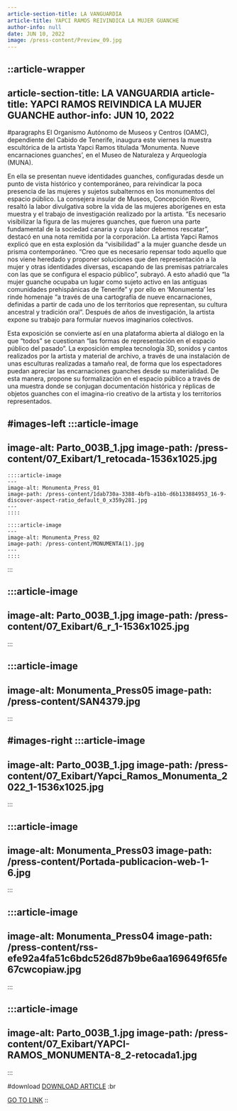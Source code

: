 ```yaml
---
article-section-title: LA VANGUARDIA
article-title: YAPCI RAMOS REIVINDICA LA MUJER GUANCHE
author-info: null
date: JUN 10, 2022
image: /press-content/Preview_09.jpg
---
```


::article-wrapper
---
article-section-title: LA VANGUARDIA
article-title: YAPCI RAMOS REIVINDICA LA MUJER GUANCHE
author-info: JUN 10, 2022
---
#paragraphs
El Organismo Autónomo de Museos y Centros (OAMC), dependiente del Cabido de Tenerife, inaugura este viernes la muestra escultórica de la artista Yapci Ramos titulada ‘Monumenta. Nueve encarnaciones guanches’, en el Museo de Naturaleza y Arqueología (MUNA).

En ella se presentan nueve identidades guanches, configuradas desde un punto de vista histórico y contemporáneo, para reivindicar la poca presencia de las mujeres y sujetos subalternos en los monumentos del espacio público. La consejera insular de Museos, Concepción Rivero, resaltó la labor divulgativa sobre la vida de las mujeres aborígenes en esta muestra y el trabajo de investigación realizado por la artista. “Es necesario visibilizar la figura de las mujeres guanches, que fueron una parte fundamental de la sociedad canaria y cuya labor debemos rescatar”, destacó en una nota remitida por la corporación. La artista Yapci Ramos explicó que en esta explosión da “visibilidad” a la mujer guanche desde un prisma contemporáneo. “Creo que es necesario repensar todo aquello que nos viene heredado y proponer soluciones que den representación a la mujer y otras identidades diversas, escapando de las premisas patriarcales con las que se configura el espacio público”, subrayó. A esto añadió que “la mujer guanche ocupaba un lugar como sujeto activo en las antiguas comunidades prehispánicas de Tenerife” y por ello en ‘Monumenta’ les rinde homenaje “a través de una cartografía de nueve encarnaciones, definidas a partir de cada uno de los territorios que representan, su cultura ancestral y tradición oral”. Después de años de investigación, la artista expone su trabajo para formular nuevos imaginarios colectivos.

Esta exposición se convierte así en una plataforma abierta al diálogo en la que “todos” se cuestionan “las formas de representación en el espacio público del pasado”. La exposición emplea tecnología 3D, sonidos y cantos realizados por la artista y material de archivo, a través de una instalación de unas esculturas realizadas a tamaño real, de forma que los espectadores puedan apreciar las encarnaciones guanches desde su materialidad. De esta manera, propone su formalización en el espacio público a través de una muestra donde se conjugan documentación histórica y réplicas de objetos guanches con el imagina-rio creativo de la artista y los territorios representados.

#images-left
  :::article-image
  ---
  image-alt: Parto_003B_1.jpg
  image-path: /press-content/07_Exibart/1_retocada-1536x1025.jpg
  ---
    ::::article-image
    ---
    image-alt: Monumenta_Press_01
    image-path: /press-content/1dab730a-3388-4bfb-a1bb-d6b133884953_16-9-discover-aspect-ratio_default_0_x359y281.jpg
    ---
    ::::
  
    ::::article-image
    ---
    image-alt: Monumenta_Press_02
    image-path: /press-content/MONUMENTA(1).jpg
    ---
    ::::
  :::

  :::article-image
  ---
  image-alt: Parto_003B_1.jpg
  image-path: /press-content/07_Exibart/6_r_1-1536x1025.jpg
  ---
  :::

  :::article-image
  ---
  image-alt: Monumenta_Press05
  image-path: /press-content/SAN4379.jpg
  ---
  :::

#images-right
  :::article-image
  ---
  image-alt: Parto_003B_1.jpg
  image-path: /press-content/07_Exibart/Yapci_Ramos_Monumenta_2022_1-1536x1025.jpg
  ---
  :::

  :::article-image
  ---
  image-alt: Monumenta_Press03
  image-path: /press-content/Portada-publicacion-web-1-6.jpg
  ---
  :::

  :::article-image
  ---
  image-alt: Monumenta_Press04
  image-path: /press-content/rss-efe92a4fa51c6bdc526d87b9be6aa169649f65fe67cwcopiaw.jpg
  ---
  :::

  :::article-image
  ---
  image-alt: Parto_003B_1.jpg
  image-path: /press-content/07_Exibart/YAPCI-RAMOS_MONUMENTA-8_2-retocada1.jpg
  ---
  :::

#download
[DOWNLOAD ARTICLE](/press-content/Pa%CC%81ginas%20desdePRESS%20SELECTION-2.pdf) :br

[](https://www.eldia.es/cultura/2024/03/02/parir-renacer-yapci-ramos-santa-98938595.html)[GO TO LINK](https://periodismo.ull.es/yapci-ramos-reivindica-a-la-mujer-guanche-a-traves-de-monumenta/)
::
